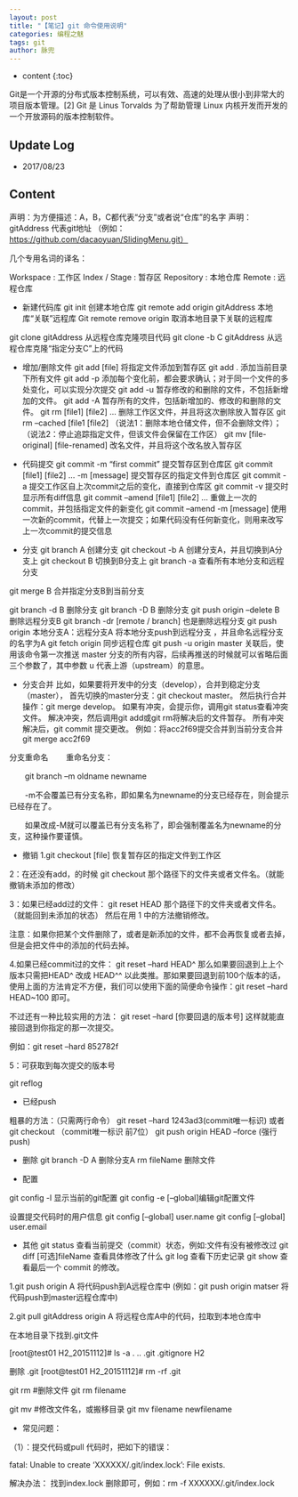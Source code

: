 ```yaml
---
layout: post
title: "【笔记】git 命令使用说明"
categories: 编程之魅
tags: git
author: 脉兜
---
```


* content
{:toc}

Git是一个开源的分布式版本控制系统，可以有效、高速的处理从很小到非常大的项目版本管理。[2]  Git 是 Linus Torvalds 为了帮助管理 Linux 内核开发而开发的一个开放源码的版本控制软件。




## Update Log
- 2017/08/23

## Content

声明：为方便描述：A，B，C都代表“分支”或者说“仓库”的名字
声明：gitAddress  代表git地址
（例如：https://github.com/dacaoyuan/SlidingMenu.git）

几个专用名词的译名：

Workspace : 工作区
Index / Stage : 暂存区
Repository : 本地仓库
Remote : 远程仓库


* 新建代码库
git init 创建本地仓库
git remote add origin gitAddress 本地库“关联”远程库
Git remote remove origin 取消本地目录下关联的远程库

git clone gitAddress           从远程仓库克隆项目代码
git clone -b C gitAddress   从远程仓库克隆“指定分支C”上的代码


* 增加/删除文件
git add [file] 将指定文件添加到暂存区
git add .       添加当前目录下所有文件
git add -p 添加每个变化前，都会要求确认；对于同一个文件的多处变化，可以实现分次提交
git add -u 暂存修改的和删除的文件，不包括新增加的文件。
git add -A 暂存所有的文件，包括新增加的、修改的和删除的文件。
git rm [file1] [file2] … 删除工作区文件，并且将这次删除放入暂存区
git rm –cached [file1 [file2] （说法1：删除本地仓储文件，但不会删除文件）；（说法2：停止追踪指定文件，但该文件会保留在工作区）
git mv [file-original] [file-renamed] 改名文件，并且将这个改名放入暂存区


* 代码提交
git commit -m “first commit” 提交暂存区到仓库区
git commit [file1] [file2] … -m [message] 提交暂存区的指定文件到仓库区
git commit -a 提交工作区自上次commit之后的变化，直接到仓库区
git commit -v 提交时显示所有diff信息
git commit –amend [file1] [file2] … 重做上一次的commit，并包括指定文件的新变化
git commit –amend -m [message] 使用一次新的commit，代替上一次提交；如果代码没有任何新变化，则用来改写上一次commit的提交信息


* 分支
git branch A 创建分支
git checkout -b A 创建分支A，并且切换到A分支上
git checkout B 切换到B分支上
git branch -a 查看所有本地分支和远程分支

git merge B 合并指定分支B到当前分支

git branch -d B 删除分支
git branch -D B 删除分支
git push origin –delete B 删除远程分支B
git branch -dr [remote / branch] 也是删除远程分支
git push origin 本地分支A：远程分支A 将本地分支push到远程分支 ，并且命名远程分支的名字为A
git fetch origin 同步远程仓库
git push -u origin master 关联后，使用该命令第一次推送 master 分支的所有内容，后续再推送的时候就可以省略后面三个参数了，其中参数 u 代表上游（upstream）的意思。

* 分支合并
比如，如果要将开发中的分支（develop），合并到稳定分支（master），
          首先切换的master分支：git checkout master。
然后执行合并操作：git merge develop。
如果有冲突，会提示你，调用git status查看冲突文件。
解决冲突，然后调用git add或git rm将解决后的文件暂存。
所有冲突解决后，git commit 提交更改。
例如：将acc2f69提交合并到当前分支合并
git merge acc2f69

分支重命名
　　重命名分支：

　　git branch –m oldname newname

　　-m不会覆盖已有分支名称，即如果名为newname的分支已经存在，则会提示已经存在了。

　　如果改成-M就可以覆盖已有分支名称了，即会强制覆盖名为newname的分支，这种操作要谨慎。

* 撤销
1.git checkout [file] 恢复暂存区的指定文件到工作区

2：在还没有add，的时候
git checkout 那个路径下的文件夹或者文件名。（就能撤销未添加的修改）

3：如果已经add过的文件：
git reset HEAD 那个路径下的文件夹或者文件名。（就能回到未添加的状态）
然后在用 1 中的方法撤销修改。

注意：如果你把某个文件删除了，或者是新添加的文件，都不会再恢复或者去掉，但是会把文件中的添加的代码去掉。


4.如果已经commit过的文件：
git reset –hard HEAD^ 那么如果要回退到上上个版本只需把HEAD^ 改成 HEAD^^ 以此类推。那如果要回退到前100个版本的话，使用上面的方法肯定不方便，我们可以使用下面的简便命令操作：git reset –hard HEAD~100 即可。

不过还有一种比较实用的方法：
git reset –hard [你要回退的版本号] 这样就能直接回退到你指定的那一次提交。

例如：git reset –hard 852782f

5：可获取到每次提交的版本号

git reflog


* 已经push

粗暴的方法：（只需两行命令）
git reset –hard 1243ad3(commit唯一标识) 或者 git checkout （commit唯一标识 前7位）
git push origin HEAD –force (强行push)


* 删除
git branch -D A 删除分支A
rm fileName 删除文件


* 配置

git config -l 显示当前的git配置
git config -e [–global]编辑git配置文件

设置提交代码时的用户信息
git config [–global] user.name
git config [–global] user.email


* 其他
git status 查看当前提交（commit）状态，例如:文件有没有被修改过
git diff [可选]fileName 查看具体修改了什么
git log 查看下历史记录
git show 查看最后一个 commit 的修改。

1.git push origin A 将代码push到A远程仓库中
(例如：git push origin matser 将代码push到master远程仓库中)

2.git pull gitAddress origin A 将远程仓库A中的代码，拉取到本地仓库中

在本地目录下找到.git文件

[root@test01 H2_20151112]# ls -a
. .. .git .gitignore H2

删除 .git
[root@test01 H2_20151112]# rm -rf .git

git rm #删除文件
git rm filename

git mv #修改文件名，或搬移目录
git mv filename newfilename

* 常见问题：

（1）：提交代码或pull 代码时，把如下的错误：

fatal: Unable to create ‘XXXXXX/.git/index.lock’: File exists.

解决办法：
找到index.lock 删除即可，例如：rm -f XXXXXX/.git/index.lock


